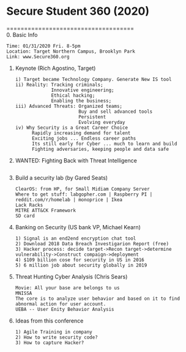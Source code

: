 # Secure Student 360 (2020)
====================================<br>
0. Basic Info
   ```
   Time: 01/31/2020 Fri. 8-5pm
   Location: Target Northern Campus, Brooklyn Park
   Link: www.Secure360.org
   ```
1. Keynote (Rich Agostino, Target)
   ```
   i) Target became Technology Company. Generate New IS tool
   ii) Reality: Tracking criminals;
                Innovative engineering;
                Ethical hacking;
                Enabling the business;
   iii) Advanced Threats: Organized teams;
                          Buy and sell advanced tools
                          Persistent
                          Evolving everyday
   iv) Why Security is a Great Career Choice
         Rapidly increasing demand for talent
         Exciting jobs ... Endless career paths
         Its still early for Cyber ... much to learn and build
         Fighting adversaries, keeping people and data safe
   ```
2. WANTED: Fighting Back with Threat Intelligence
   ```
   
   ```
3. Build a security lab (by Gared Seats)
   ```
   ClearOS: from HP, for Small Midiam Company Server
   Where to get stuff: labgopher.com | Raspberry PI | reddit.com/r/homelab | monoprice | Ikea
   Lack Racks
   MITRE ATT&CK Framework
   SD card
   ```
4. Banking on Security (US bank VP, Michael Kearn)
   ```
   1) Signal is an end2end encryption chat tool
   2) Download 2018 Data Breach Investigarion Report (free)
   3) Hacker process: decide target->Recon target->determine vulnerability->Construct compaign->deployment
   4) $109 billion cose for security in US in 2016
   5) 6 million job about security globally in 2019
   ```
5. Threat Hunting Cyber Analysis (Chris Sears)
   ```
   Movie: All your base are belongs to us
   MNISSA
   The core is to analyze user behavior and based on it to find abnormal action for user account.
   UEBA -- User Enity Behavior Analysis
   ```
6. Ideas from this conference
   ```
   1) Agile Training in company
   2) How to write security code?
   3) How to capture Hacker?
   ```